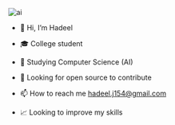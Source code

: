 
![ai](https://github.com/user-attachments/assets/a7c2077b-dd9c-4a9f-b3f9-1eb1fb382202)

- 👋 Hi, I’m Hadeel

- 🎓 College student

- 🌱 Studying Computer Science (AI)

- 🤔 Looking for open source to contribute

- 📫 How to reach me hadeel.j154@gmail.com

- 📈 Looking to improve my skills

<!---
GDHadeel/GDHadeel is a ✨ special ✨ repository because its `README.md` (this file) appears on your GitHub profile.
You can click the Preview link to take a look at your changes.
--->
